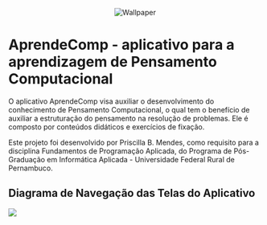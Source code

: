 <p align="center"><img src="https://i.imgur.com/ws5fSycm.png" alt="Wallpaper"></p>
<h1 id="aprendecomp-aplicativo-para-a-aprendizagem-de-pensamento-computacional">AprendeComp - aplicativo para a aprendizagem de Pensamento Computacional</h1>
<p>O aplicativo AprendeComp visa auxiliar o desenvolvimento do conhecimento de Pensamento Computacional, o qual tem o benefício de auxiliar a estruturação do pensamento na resolução de problemas. Ele é composto por conteúdos didáticos e exercícios de fixação.</p>
<p>Este projeto foi desenvolvido por Priscilla B. Mendes, como requisito para a disciplina Fundamentos de Programação Aplicada, do Programa de Pós-Graduação em Informática Aplicada - Universidade Federal Rural de Pernambuco.</p>
<!--<h2>Vídeos Informativos sobre o Projeto</h2>
<a>Apresentação do Aplicativo</a><br>
<a>Demonstração do Aplicativo</a><br>
<h2>Play Store</h2>
<a>Link para a página do aplicativo na Google Play Store</a><br>-->
<h2>Diagrama de Navegação das Telas do Aplicativo</h2>
<p align="left"><img src="https://i.imgur.com/gCC6Mv8.png"></p>

